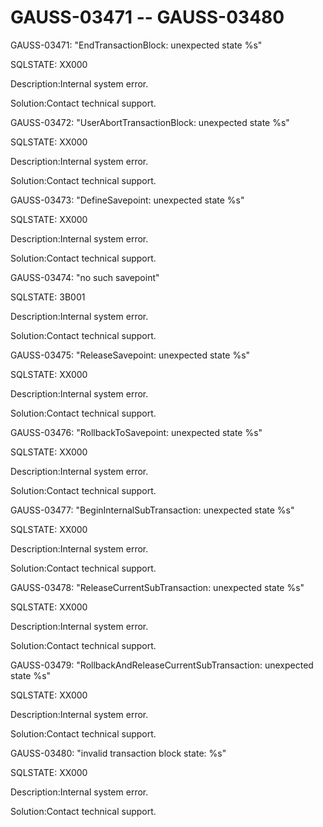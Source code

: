 # GAUSS-03471 -- GAUSS-03480<a name="EN-US_TOPIC_0302073255"></a>

GAUSS-03471: "EndTransactionBlock: unexpected state %s"

SQLSTATE: XX000

Description:Internal system error.

Solution:Contact technical support.

GAUSS-03472: "UserAbortTransactionBlock: unexpected state %s"

SQLSTATE: XX000

Description:Internal system error.

Solution:Contact technical support.

GAUSS-03473: "DefineSavepoint: unexpected state %s"

SQLSTATE: XX000

Description:Internal system error.

Solution:Contact technical support.

GAUSS-03474: "no such savepoint"

SQLSTATE: 3B001

Description:Internal system error.

Solution:Contact technical support.

GAUSS-03475: "ReleaseSavepoint: unexpected state %s"

SQLSTATE: XX000

Description:Internal system error.

Solution:Contact technical support.

GAUSS-03476: "RollbackToSavepoint: unexpected state %s"

SQLSTATE: XX000

Description:Internal system error.

Solution:Contact technical support.

GAUSS-03477: "BeginInternalSubTransaction: unexpected state %s"

SQLSTATE: XX000

Description:Internal system error.

Solution:Contact technical support.

GAUSS-03478: "ReleaseCurrentSubTransaction: unexpected state %s"

SQLSTATE: XX000

Description:Internal system error.

Solution:Contact technical support.

GAUSS-03479: "RollbackAndReleaseCurrentSubTransaction: unexpected state %s"

SQLSTATE: XX000

Description:Internal system error.

Solution:Contact technical support.

GAUSS-03480: "invalid transaction block state: %s"

SQLSTATE: XX000

Description:Internal system error.

Solution:Contact technical support.

